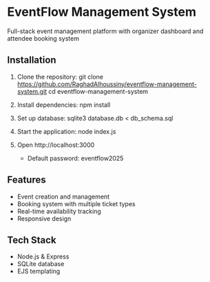 # EventFlow Management System

Full-stack event management platform with organizer dashboard and attendee booking system

## Installation

1. Clone the repository:
git clone https://github.com/RaghadAlhoussiny/eventflow-management-system.git
cd eventflow-management-system

2. Install dependencies:
npm install

3. Set up database:
sqlite3 database.db < db_schema.sql

4. Start the application:
node index.js

5. Open http://localhost:3000
   - Default password: eventflow2025

## Features

- Event creation and management
- Booking system with multiple ticket types
- Real-time availability tracking
- Responsive design

## Tech Stack
- Node.js & Express
- SQLite database
- EJS templating
